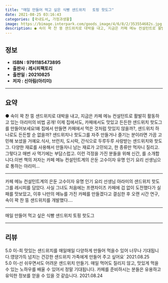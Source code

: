 ```yaml
---
title: "매일 만들어 먹고 싶은 식빵 샌드위치   토핑 핫도그"
date: 2021-08-25 03:16:43
categories: [국내도서, 가정과생활]
image: https://bimage.interpark.com/goods_image/4/6/8/2/353554682s.jpg
description: ● 속이 꽉 찬 뚱 샌드위치로 대박을 내고, 지금은 카페 메뉴 컨설턴트로 활발히 활동하고 있는 아리미의 비법 공개! 이제 집에서도, 카페에서도 맛있고 든든한 샌드위치 핫도그를 만들어보세요!왜 집에서 만들면 카페에서 먹은 것처럼 맛있지 않을까?, 샌드위치 하나로도 든든할 순 없을까?
---
```


## **정보**

- **ISBN : 9791185473895**
- **출판사 : 레시피팩토리**
- **출판일 : 20210825**
- **저자 : 신아림(아리미)**

------



## **요약**

●  속이 꽉 찬 뚱 샌드위치로 대박을 내고, 지금은 카페 메뉴 컨설턴트로 활발히 활동하고 있는 아리미의 비법 공개! 이제 집에서도, 카페에서도 맛있고 든든한 샌드위치  핫도그를 만들어보세요!왜 집에서 만들면 카페에서 먹은 것처럼 맛있지 않을까?, 샌드위치 하나로도 든든할 순 없을까? 샌드위치나 핫도그를 자주 만들거나 즐기는 분이라면 가끔 고민해 보셨을 거예요.식사, 브런치, 도시락, 간식으로 두루두루 사랑받는 샌드위치와 핫도그. 다양한 재료를 사용해서 만들자니 남는 재료가 고민되고, 한 종류만 먹자니 질리고. 그렇다고 매번 사 먹기에는 부담스럽고. 이런 걱정을 가진 분들을 위해 신간, 를 소개합니다.이번 책의 저자는 카페 메뉴 컨설턴트계의 은둔 고수이자 유명 인기 요리 선생님으로 통하는 아리미...

------

카페 메뉴 컨설턴트계의 은둔 고수이자 유명 인기 요리 선생님 아라미의 샌드위치  핫도그를 레시피를 담았다. 사실 그녀도 처음에는 프랜차이즈 카페에 겁 없이 도전했다가 실패를 맛보았고, 이후 나만의 메뉴를 가진 카페를 만들겠다고 결심한 후 오랜 시간 연구, 속이 꽉 찬 뚱 샌드위치를 개발했다.... 

------


매일 만들어 먹고 싶은 식빵 샌드위치   토핑 핫도그 

------


## **리뷰** 

5.0 이-희 맛있는 샌드위치를 매일매일 다양하게 만들어 먹을수 있어 너무나 기대됩니다.영양가득 넘치는 건강한 샌드위치  가족에게 만들어 주고 싶어요` 2021.08.25 <br/>5.0 이-선 쉬우면서도 어려운 샌드위치 만들기. 매일 먹어도 질리지 않고, 맛있게 먹을 수 있는 노하우를 배울 수 있어서 정말 기대됩니다. 카페를 준비하시는 분들은 유용하고 유익한 정보를 얻을 수 있을 것 같습니다. 2021.08.24 <br/>